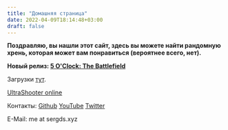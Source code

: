 ```yaml
---
title: "Домашняя страница"
date: 2022-04-09T18:14:48+03:00
draft: false
---
```


**Поздравляю, вы нашли этот сайт, здесь вы можете найти рандомную хрень, которая может вам понравиться (вероятнее всего, нет).**   

**Новый релиз: [5 O'Clock: The Battlefield](/5oclock)**

Загрузки [тут](/downloads).

[UltraShooter online](http://dl-nav.sergds.ga/ultrashooter-web)  

Контакты:
[Github](https://github.com/sergds)
[YouTube](https://youtube.com/@sergds)
[Twitter](https://twitter.com/sergds2)

E-Mail: me at sergds.xyz

